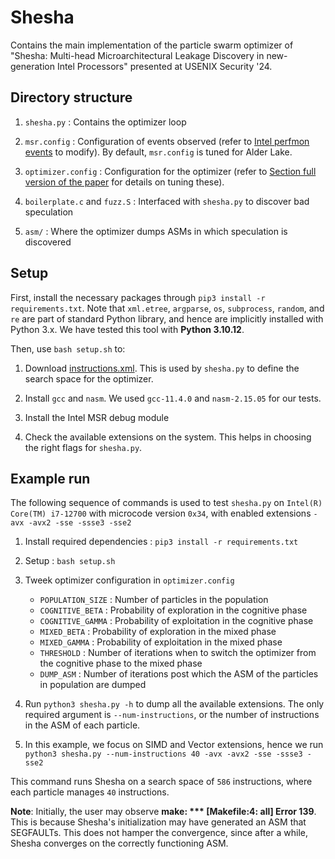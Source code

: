 # Shesha

Contains the main implementation of the particle swarm optimizer of "Shesha: Multi-head Microarchitectural Leakage Discovery in new-generation Intel Processors" presented at USENIX Security '24.


## Directory structure

1. `shesha.py`  : Contains the optimizer loop

2. `msr.config` : Configuration of events observed (refer to [Intel perfmon events](https://perfmon-events.intel.com/) to modify). By default, `msr.config` is tuned for Alder Lake.

3. `optimizer.config` : Configuration for the optimizer (refer to [Section full version of the paper](https://arxiv.org/abs/2406.06034) for details on tuning these).

4. `boilerplate.c` and `fuzz.S` : Interfaced with `shesha.py` to discover bad speculation

5. `asm/` : Where the optimizer dumps ASMs in which speculation is discovered

## Setup

First, install the necessary packages through `pip3 install -r requirements.txt`. Note that `xml.etree`, `argparse`, `os`, `subprocess`, `random`, and `re` are part of standard Python library, and hence are implicitly installed with Python 3.x. We have tested this tool with **Python 3.10.12**.

Then, use `bash setup.sh` to:

1. Download [instructions.xml](https://uops.info/). This is used by `shesha.py` to define the search space for the optimizer.

2. Install `gcc` and `nasm`. We used `gcc-11.4.0` and `nasm-2.15.05` for our tests.

3. Install the Intel MSR debug module

4. Check the available extensions on the system. This helps in choosing the right flags for `shesha.py`.


## Example run

The following sequence of commands is used to test `shesha.py` on `Intel(R) Core(TM) i7-12700` with microcode version `0x34`, with enabled extensions `-avx -avx2 -sse -ssse3 -sse2`

1. Install required dependencies : `pip3 install -r requirements.txt`

2. Setup : `bash setup.sh`

3. Tweek optimizer configuration in `optimizer.config`

   - `POPULATION_SIZE` : Number of particles in the population 
   - `COGNITIVE_BETA`  : Probability of exploration in the cognitive phase
   - `COGNITIVE_GAMMA` : Probability of exploitation in the cognitive phase
   - `MIXED_BETA`      : Probability of exploration in the mixed phase
   - `MIXED_GAMMA`     : Probability of exploitation in the mixed phase
   - `THRESHOLD`       : Number of iterations when to switch the optimizer from the cognitive phase to the mixed phase
   - `DUMP_ASM`        : Number of iterations post which the ASM of the particles in population are dumped

4. Run `python3 shesha.py -h` to dump all the available extensions. The only required argument is `--num-instructions`, or the number of instructions in the ASM of each particle.

5. In this example, we focus on SIMD and Vector extensions, hence we run `python3 shesha.py --num-instructions 40 -avx -avx2 -sse -ssse3 -sse2`

  This command runs Shesha on a search space of `586` instructions, where each particle manages `40` instructions.

**Note**: Initially, the user may observe **make: *** [Makefile:4: all] Error 139**. This is because Shesha's initialization may have generated an ASM that SEGFAULTs. This does not hamper the convergence, since after a while, Shesha converges on the correctly functioning ASM.
